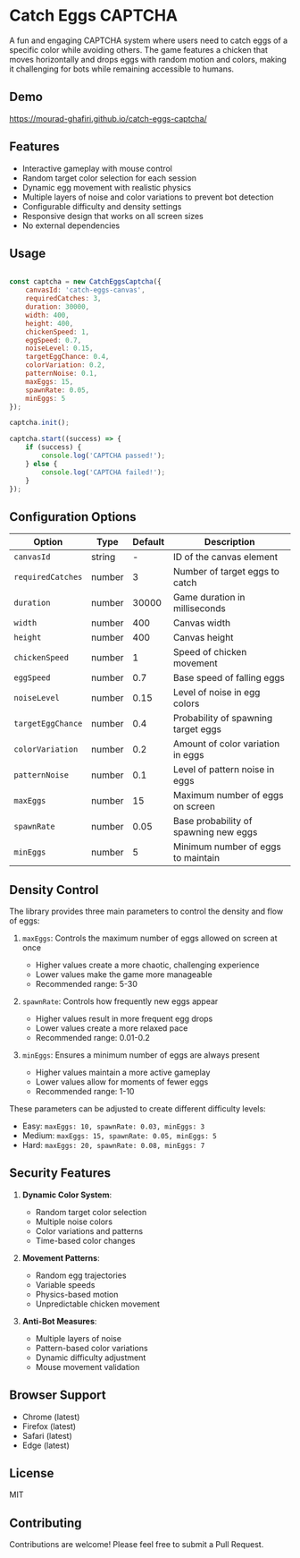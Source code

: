 # Catch Eggs CAPTCHA

A fun and engaging CAPTCHA system where users need to catch eggs of a specific color while avoiding others. The game features a chicken that moves horizontally and drops eggs with random motion and colors, making it challenging for bots while remaining accessible to humans.

## Demo
https://mourad-ghafiri.github.io/catch-eggs-captcha/

## Features

- Interactive gameplay with mouse control
- Random target color selection for each session
- Dynamic egg movement with realistic physics
- Multiple layers of noise and color variations to prevent bot detection
- Configurable difficulty and density settings
- Responsive design that works on all screen sizes
- No external dependencies

## Usage

```javascript

const captcha = new CatchEggsCaptcha({
    canvasId: 'catch-eggs-canvas',
    requiredCatches: 3,
    duration: 30000,
    width: 400,
    height: 400,
    chickenSpeed: 1,
    eggSpeed: 0.7,
    noiseLevel: 0.15,
    targetEggChance: 0.4,
    colorVariation: 0.2,
    patternNoise: 0.1,
    maxEggs: 15,
    spawnRate: 0.05,
    minEggs: 5
});

captcha.init();

captcha.start((success) => {
    if (success) {
        console.log('CAPTCHA passed!');
    } else {
        console.log('CAPTCHA failed!');
    }
});
```

## Configuration Options

| Option | Type | Default | Description |
|--------|------|---------|-------------|
| `canvasId` | string | - | ID of the canvas element |
| `requiredCatches` | number | 3 | Number of target eggs to catch |
| `duration` | number | 30000 | Game duration in milliseconds |
| `width` | number | 400 | Canvas width |
| `height` | number | 400 | Canvas height |
| `chickenSpeed` | number | 1 | Speed of chicken movement |
| `eggSpeed` | number | 0.7 | Base speed of falling eggs |
| `noiseLevel` | number | 0.15 | Level of noise in egg colors |
| `targetEggChance` | number | 0.4 | Probability of spawning target eggs |
| `colorVariation` | number | 0.2 | Amount of color variation in eggs |
| `patternNoise` | number | 0.1 | Level of pattern noise in eggs |
| `maxEggs` | number | 15 | Maximum number of eggs on screen |
| `spawnRate` | number | 0.05 | Base probability of spawning new eggs |
| `minEggs` | number | 5 | Minimum number of eggs to maintain |

## Density Control

The library provides three main parameters to control the density and flow of eggs:

1. `maxEggs`: Controls the maximum number of eggs allowed on screen at once
   - Higher values create a more chaotic, challenging experience
   - Lower values make the game more manageable
   - Recommended range: 5-30

2. `spawnRate`: Controls how frequently new eggs appear
   - Higher values result in more frequent egg drops
   - Lower values create a more relaxed pace
   - Recommended range: 0.01-0.2

3. `minEggs`: Ensures a minimum number of eggs are always present
   - Higher values maintain a more active gameplay
   - Lower values allow for moments of fewer eggs
   - Recommended range: 1-10

These parameters can be adjusted to create different difficulty levels:
- Easy: `maxEggs: 10, spawnRate: 0.03, minEggs: 3`
- Medium: `maxEggs: 15, spawnRate: 0.05, minEggs: 5`
- Hard: `maxEggs: 20, spawnRate: 0.08, minEggs: 7`

## Security Features

1. **Dynamic Color System**:
   - Random target color selection
   - Multiple noise colors
   - Color variations and patterns
   - Time-based color changes

2. **Movement Patterns**:
   - Random egg trajectories
   - Variable speeds
   - Physics-based motion
   - Unpredictable chicken movement

3. **Anti-Bot Measures**:
   - Multiple layers of noise
   - Pattern-based color variations
   - Dynamic difficulty adjustment
   - Mouse movement validation

## Browser Support

- Chrome (latest)
- Firefox (latest)
- Safari (latest)
- Edge (latest)

## License

MIT

## Contributing

Contributions are welcome! Please feel free to submit a Pull Request. 